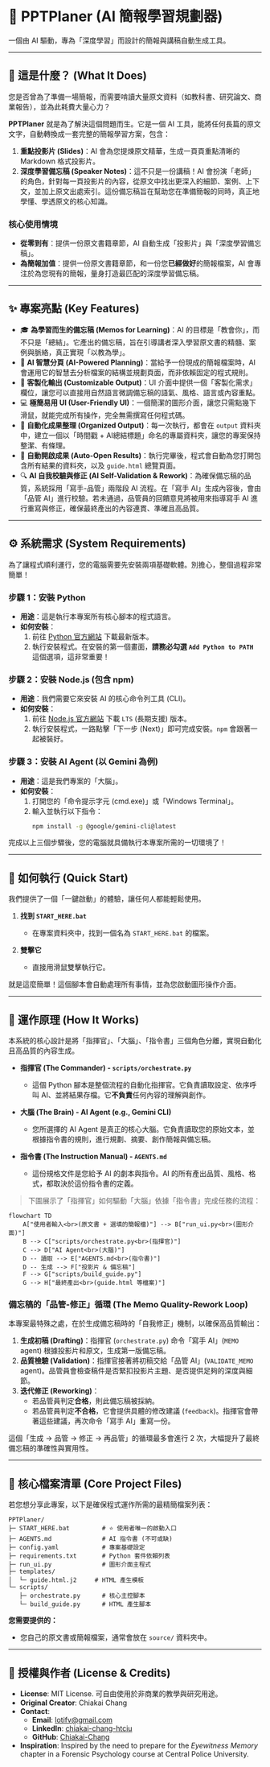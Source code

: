 # 🧠 PPTPlaner (AI 簡報學習規劃器)

一個由 AI 驅動，專為「深度學習」而設計的簡報與講稿自動生成工具。

---

## 🎯 這是什麼？ (What It Does)

您是否曾為了準備一場簡報，而需要啃讀大量原文資料（如教科書、研究論文、商業報告），並為此耗費大量心力？

**PPTPlaner** 就是為了解決這個問題而生。它是一個 AI 工具，能將任何長篇的原文文字，自動轉換成一套完整的簡報學習方案，包含：

1.  **重點投影片 (Slides)**：AI 會為您提煉原文精華，生成一頁頁重點清晰的 Markdown 格式投影片。
2.  **深度學習備忘稿 (Speaker Notes)**：這不只是一份講稿！AI 會扮演「老師」的角色，針對每一頁投影片的內容，從原文中找出更深入的細節、案例、上下文，並加上原文出處索引。這份備忘稿旨在幫助您在準備簡報的同時，真正地學懂、學透原文的核心知識。

### 核心使用情境

*   **從零到有**：提供一份原文書籍章節，AI 自動生成「投影片」與「深度學習備忘稿」。
*   **為簡報加值**：提供一份原文書籍章節，和一份您**已經做好**的簡報檔案，AI 會專注於為您現有的簡報，量身打造最匹配的深度學習備忘稿。

---

## ✨ 專案亮點 (Key Features)

*   🎓 **為學習而生的備忘稿 (Memos for Learning)**：AI 的目標是「教會你」，而不只是「總結」。它產出的備忘稿，旨在引導講者深入學習原文書的精髓、案例與脈絡，真正實現「以教為學」。
*   🤖 **AI 智慧分頁 (AI-Powered Planning)**：當給予一份現成的簡報檔案時，AI 會運用它的智慧去分析檔案的結構並規劃頁面，而非依賴固定的程式規則。
*   🎨 **客製化輸出 (Customizable Output)**：UI 介面中提供一個「客製化需求」欄位，讓您可以直接用自然語言微調備忘稿的語氣、風格、語言或內容重點。
*   💻 **極簡易用 UI (User-Friendly UI)**：一個簡潔的圖形介面，讓您只需點幾下滑鼠，就能完成所有操作，完全無需撰寫任何程式碼。
*   📂 **自動化成果整理 (Organized Output)**：每一次執行，都會在 `output` 資料夾中，建立一個以「時間戳 + AI總結標題」命名的專屬資料夾，讓您的專案保持整潔、有條理。
*   🚀 **自動開啟成果 (Auto-Open Results)**：執行完畢後，程式會自動為您打開包含所有結果的資料夾，以及 `guide.html` 總覽頁面。
*   🔍 **AI 自我校驗與修正 (AI Self-Validation & Rework)**：為確保備忘稿的品質，系統採用「寫手-品管」兩階段 AI 流程。在「寫手 AI」生成內容後，會由「品管 AI」進行校驗。若未通過，品管員的回饋意見將被用來指導寫手 AI 進行重寫與修正，確保最終產出的內容連貫、準確且高品質。

---

## ⚙️ 系統需求 (System Requirements)

為了讓程式順利運行，您的電腦需要先安裝兩項基礎軟體。別擔心，整個過程非常簡單！

### 步驟 1：安裝 Python

*   **用途**：這是執行本專案所有核心腳本的程式語言。
*   **如何安裝**：
    1.  前往 [Python 官方網站](https://www.python.org/downloads/) 下載最新版本。
    2.  執行安裝程式。在安裝的第一個畫面，**請務必勾選 `Add Python to PATH`** 這個選項，這非常重要！

### 步驟 2：安裝 Node.js (包含 npm)

*   **用途**：我們需要它來安裝 AI 的核心命令列工具 (CLI)。
*   **如何安裝**：
    1.  前往 [Node.js 官方網站](https://nodejs.org/) 下載 `LTS` (長期支援) 版本。
    2.  執行安裝程式，一路點擊「下一步 (Next)」即可完成安裝。`npm` 會跟著一起被裝好。

### 步驟 3：安裝 AI Agent (以 Gemini 為例)

*   **用途**：這是我們專案的「大腦」。
*   **如何安裝**：
    1.  打開您的「命令提示字元 (cmd.exe)」或「Windows Terminal」。
    2.  輸入並執行以下指令：
        ```bash
        npm install -g @google/gemini-cli@latest
        ```

完成以上三個步驟後，您的電腦就具備執行本專案所需的一切環境了！

---

## 🚀 如何執行 (Quick Start)

我們提供了一個「一鍵啟動」的體驗，讓任何人都能輕鬆使用。

1.  **找到 `START_HERE.bat`**
    *   在專案資料夾中，找到一個名為 `START_HERE.bat` 的檔案。

2.  **雙擊它**
    *   直接用滑鼠雙擊執行它。

就是這麼簡單！這個腳本會自動處理所有事情，並為您啟動圖形操作介面。

---

## 🧭 運作原理 (How It Works)

本系統的核心設計是將「指揮官」、「大腦」、「指令書」三個角色分離，實現自動化且高品質的內容生成。

*   **指揮官 (The Commander) - `scripts/orchestrate.py`**
    *   這個 Python 腳本是整個流程的自動化指揮官。它負責讀取設定、依序呼叫 AI、並將結果存檔。它**不負責**任何內容的理解與創作。

*   **大腦 (The Brain) - AI Agent (e.g., Gemini CLI)**
    *   您所選擇的 AI Agent 是真正的核心大腦。它負責讀取您的原始文本，並根據指令書的規則，進行規劃、摘要、創作簡報與備忘稿。

*   **指令書 (The Instruction Manual) - `AGENTS.md`**
    *   這份規格文件是您給予 AI 的劇本與指令。AI 的所有產出品質、風格、格式，都取決於這份指令書的定義。

> 下圖展示了「指揮官」如何驅動「大腦」依據「指令書」完成任務的流程：

```mermaid
flowchart TD
    A["使用者輸入<br>(原文書 + 選填的簡報檔)"] --> B["run_ui.py<br>(圖形介面)"]
    B --> C["scripts/orchestrate.py<br>(指揮官)"]
    C --> D["AI Agent<br>(大腦)"]
    D -- 讀取 --> E["AGENTS.md<br>(指令書)"]
    D -- 生成 --> F["投影片 & 備忘稿"]
    F --> G["scripts/build_guide.py"]
    G --> H["最終產出<br>(guide.html 等檔案)"]
```

### 備忘稿的「品管-修正」循環 (The Memo Quality-Rework Loop)

本專案最特殊之處，在於生成備忘稿時的「自我修正」機制，以確保高品質輸出：

1.  **生成初稿 (Drafting)**：指揮官 (`orchestrate.py`) 命令「寫手 AI」(`MEMO` agent) 根據投影片和原文，生成第一版備忘稿。
2.  **品質檢驗 (Validation)**：指揮官接著將初稿交給「品管 AI」(`VALIDATE_MEMO` agent)。品管員會檢查稿件是否緊扣投影片主題、是否提供足夠的深度與細節。
3.  **迭代修正 (Reworking)**：
    *   若品管員判定**合格**，則此備忘稿被採納。
    *   若品管員判定**不合格**，它會提供具體的修改建議 (`feedback`)。指揮官會帶著這些建議，再次命令「寫手 AI」重寫一份。

這個「生成 -> 品管 -> 修正 -> 再品管」的循環最多會進行 2 次，大幅提升了最終備忘稿的準確性與實用性。

---

## 📂 核心檔案清單 (Core Project Files)

若您想分享此專案，以下是確保程式運作所需的最精簡檔案列表：

```
PPTPlaner/
├─ START_HERE.bat         # ⭐ 使用者唯一的啟動入口
├─ AGENTS.md              # AI 指令書 (不可或缺)
├─ config.yaml            # 專案基礎設定
├─ requirements.txt       # Python 套件依賴列表
├─ run_ui.py              # 圖形介面主程式
├─ templates/
│  └─ guide.html.j2     # HTML 產生模板
└─ scripts/
   ├─ orchestrate.py      # 核心主控腳本
   └─ build_guide.py      # HTML 產生腳本
```

**您需要提供的：**
*   您自己的原文書或簡報檔案，通常會放在 `source/` 資料夾中。

---

## 📜 授權與作者 (License & Credits)

*   **License**: MIT License. 可自由使用於非商業的教學與研究用途。
*   **Original Creator**: Chiakai Chang
*   **Contact**:
    *   **Email**: [lotifv@gmail.com](mailto:lotifv@gmail.com)
    *   **LinkedIn**: [chiakai-chang-htciu](https://www.linkedin.com/in/chiakai-chang-htciu)
    *   **GitHub**: [Chiakai-Chang](https://github.com/Chiakai-Chang)
*   **Inspiration**: Inspired by the need to prepare for the *Eyewitness Memory* chapter in a Forensic Psychology course at Central Police University.
